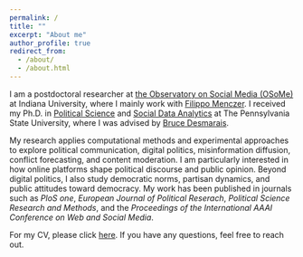 ```yaml
---
permalink: /
title: ""
excerpt: "About me"
author_profile: true
redirect_from: 
  - /about/
  - /about.html
---
```


I am a postdoctoral researcher at [the Observatory on Social Media (OSoMe)](https://osome.iu.edu/) at Indiana University, where I mainly work with [Filippo Menczer](https://cnets.indiana.edu/fil). I received my Ph.D. in [Political Science](https://polisci.la.psu.edu) and [Social Data Analytics](https://soda.la.psu.edu) at The Pennsylvania State University, where I was advised by [Bruce Desmarais](http://brucedesmarais.com). 

My research applies computational methods and experimental approaches to explore political communication, digital politics, misinformation diffusion, conflict forecasting, and content moderation. I am particularly interested in how online platforms shape political discourse and public opinion. Beyond digital politics, I also study democratic norms, partisan dynamics, and public attitudes toward democracy. My work has been published in journals such as *PloS one*, *European Journal of Political Reserach*, *Political Science Research and Methods*, and the *Proceedings of the International AAAI Conference on Web and Social Media*.

For my CV, please click [here](https://github.com/clearingkim/clearingkim.github.io/blob/master/files/Kim_CV.pdf). If you have any questions, feel free to reach out.
